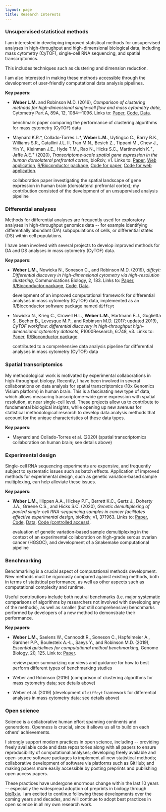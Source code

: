 ```yaml
---
layout: page
title: Research Interests
---
```



### Unsupervised statistical methods

I am interested in developing improved statistical methods for unsupervised analyses in high-throughput and high-dimensional biological data, including mass cytometry (CyTOF), single-cell RNA sequencing, and spatial transcriptomics.

This includes techniques such as clustering and dimension reduction.

I am also interested in making these methods accessible through the development of user-friendly computational data analysis pipelines.

**Key papers:**

- **Weber L.M.** and Robinson M.D. (2016), *Comparison of clustering methods for high‐dimensional single‐cell flow and mass cytometry data*, Cytometry Part A, 89A, 12, 1084--1096. Links to: [Paper](https://onlinelibrary.wiley.com/doi/full/10.1002/cyto.a.23030), [Code](https://github.com/lmweber/cytometry-clustering-comparison), [Data](http://flowrepository.org/id/FR-FCM-ZZPH).

    benchmark paper comparing the performance of clustering algorithms for mass cytometry (CyTOF) data

- Maynard K.R.\*, Collado-Torres L.\*, **Weber L.M.**, Uytingco C., Barry B.K., Williams S.R., Catallini J.L. II, Tran M.N., Besich Z., Tippani M., Chew J., Yin Y., Kleinman J.E., Hyde T.M., Rao N., Hicks S.C., Martinowich K.<sup>+</sup>, Jaffe A.E.<sup>+</sup> (2020), *Transcriptome-scale spatial gene expression in the human dorsolateral prefrontal cortex*, bioRxiv, v1. Links to: [Paper](https://www.biorxiv.org/content/10.1101/2020.02.28.969931v1), [Web application](http://spatial.libd.org/spatialLIBD/), [R/Bioconductor package](http://bioconductor.org/packages/spatialLIBD), [Code for paper](https://github.com/LieberInstitute/HumanPilot), [Code for web application](https://github.com/LieberInstitute/spatialLIBD).

    collaboration paper investigating the spatial landscape of gene expression in human brain (dorsolateral prefrontal cortex); my contribution consisted of the development of an unsupervised analysis pipeline



### Differential analyses

Methods for differential analyses are frequently used for exploratory analyses in high-throughput genomics data -- for example identifying differentially abundant (DA) subpopulations of cells, or differential states (DS) within cell populations.

I have been involved with several projects to develop improved methods for DA and DS analyses in mass cytometry (CyTOF) data.

**Key papers:**

- **Weber L.M.**, Nowicka N., Soneson C., and Robinson M.D. (2019), *diffcyt: Differential discovery in high-dimensional cytometry via high-resolution clustering*, Communications Biology, 2, 183. Links to: [Paper](https://www.nature.com/articles/s42003-019-0415-5), [R/Bioconductor package](http://bioconductor.org/packages/diffcyt), [Code](https://github.com/lmweber/diffcyt-evaluations), [Data](http://flowrepository.org/id/FR-FCM-ZYL8).

    development of an improved computational framework for differential analyses in mass cytometry (CyTOF) data, implemented as an R/Bioconductor software package named `diffcyt`

- Nowicka N., Krieg C., Crowell H.L., **Weber L.M.**, Hartmann F.J., Guglietta S., Becher B., Levesque M.P., and Robinson M.D. (2017; updated 2019), *CyTOF workflow: differential discovery in high-throughput high-dimensional cytometry datasets*, F1000Research, 6:748, v3. Links to: [Paper](https://f1000research.com/articles/6-748), [R/Bioconductor package](https://bioconductor.org/packages/cytofWorkflow).

    contributed to a comprehensive data analysis pipeline for differential analyses in mass cytometry (CyTOF) data



### Spatial transcriptomics

My methodological work is motivated by experimental collaborations in high-throughput biology. Recently, I have been involved in several collaborations on data analysis for spatial transcriptomics (10x Genomics Visium platform) in human brain. This is a fascinating new type of data, which allows measuring transcriptome-wide gene expression with spatial resolution, at near single-cell level. These projects allow us to contribute to fundamental biological insights, while opening up new avenues for statistical methodological research to develop data analysis methods that account for the unique characteristics of these data types.

**Key papers:**

- Maynard and Collado-Torres et al. (2020) (spatial transcriptomics collaboration on human brain; see details above)



### Experimental design

Single-cell RNA sequencing experiments are expensive, and frequently subject to systematic issues such as batch effects. Application of improved methods for experimental design, such as genetic variation-based sample multiplexing, can help alleviate these issues.

**Key papers:**

- **Weber L.M.**, Hippen A.A., Hickey P.F., Berrett K.C., Gertz J., Doherty J.A., Greene C.S., and Hicks S.C. (2020), *Genetic demultiplexing of pooled single-cell RNA-sequencing samples in cancer facilitates effective experimental design*, bioRxiv, v1, 371963. Links to: [Paper](https://www.biorxiv.org/content/10.1101/2020.11.06.371963v1), [Code](https://github.com/lmweber/snp-dmx-cancer), [Data](https://www.ncbi.nlm.nih.gov/geo/query/acc.cgi?acc=GSE156793), [Code (controlled access)](https://www.ncbi.nlm.nih.gov/projects/gap/cgi-bin/study.cgi?study_id=phs002262.v1.p1).

    evaluation of genetic variation-based sample demultiplexing in the context of an experimental collaboration on high-grade serous ovarian cancer (HGSOC), and development of a Snakemake computational pipeline



### Benchmarking

Benchmarking is a crucial aspect of computational methods development. New methods must be rigorously compared against existing methods, both in terms of statistical performance, as well as other aspects such as computational complexity and runtime.

Useful contributions include both neutral benchmarks (i.e. major systematic comparisons of algorithms by researchers not involved with developing any of the methods), as well as smaller (but still comprehensive) benchmarks performed by developers of a new method to demonstrate their performance.

**Key papers:**

- **Weber L.M.**, Saelens W., Cannoodt R., Soneson C., Hapfelmeier A., Gardner P.P., Boulesteix A.-L., Saeys Y., and Robinson M.D. (2019), *Essential guidelines for computational method benchmarking*, Genome Biology, 20, 125. Link to: [Paper](https://genomebiology.biomedcentral.com/articles/10.1186/s13059-019-1738-8).

    review paper summarizing our views and guidance for how to best perform different types of benchmarking studies

- Weber and Robinson (2016) (comparison of clustering algorithms for mass cytometry data; see details above)

- Weber et al. (2019) (development of `diffcyt` framework for differential analyses in mass cytometry data; see details above)



### Open science

Science is a collaborative human effort spanning continents and generations. Openness is crucial, since it allows us all to build on each others' achievements.

I strongly support modern practices in open science, including -- providing freely available code and data repositories along with all papers to ensure reproducibility of computational analyses; developing freely available and open-source software packages to implement all new statistical methods; collaborative development of software via platforms such as GitHub; and making papers more easily accessible by posting preprints and publishing open access papers.

These practices have undergone enormous change within the last 10 years -- especially the widespread adoption of preprints in biology through [bioRxiv](https://www.biorxiv.org/). I am excited to continue following these developments over the coming years and decades, and will continue to adopt best practices in open science in all my own research work.


